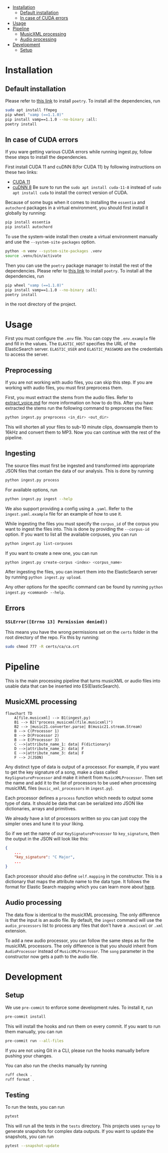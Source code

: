 <!-- TOC -->
* [Installation](#installation)
  * [Default installation](#default-installation)
  * [In case of CUDA errors](#in-case-of-cuda-errors)
* [Usage](#usage)
* [Pipeline](#pipeline)
  * [MusicXML processing](#musicxml-processing)
  * [Audio processing](#audio-processing)
* [Development](#development)
  * [Setup](#setup)
<!-- TOC -->

# Installation
## Default installation
Please refer to [this link](https://python-poetry.org/docs/#installation) to install `poetry`. To install all the dependencies, run
```bash 
sudo apt install ffmpeg
pip wheel "vamp (==1.1.0)"
pip install vamp==1.1.0 --no-binary :all:
poetry install
``` 

## In case of CUDA errors
If you ware getting various CUDA errors while running ingest.py, follow these steps to install the dependencies.

First install CUDA 11 and cuDNN 8(for CUDA 11) by following instructions on these two links:
- [CUDA 11](https://developer.nvidia.com/cuda-11-8-0-download-archive)
- [cuDNN 8](https://developer.nvidia.com/rdp/cudnn-archive)
Be sure to run the `sudo apt install cuda-11-8` instead of `sudo apt install cuda` to install the correct version of CUDA.

Because of some bugs when it comes to installing the `essentia` and `autochord` packages in a virtual environment, you should first install 
it globally by running:
```bash
pip install essentia
pip install autochord
```
To use the system-wide install then create a virtual environment manually and use the `--system-site-packages` option. 
```bash
python -m venv --system-site-packages .venv
source .venv/bin/activate
```

Then you can use the `poetry` package manager to install the rest of the dependencies.
Please refer to [this link](https://python-poetry.org/docs/#installation) to install `poetry`. To install all the dependencies, run 
```bash 
pip wheel "vamp (==1.1.0)"
pip install vamp==1.1.0 --no-binary :all:
poetry install
``` 
in the root directory of the project.

# Usage
First you must configure the `.env` file. You can copy the `.env.example` file and fill in the values. 
The `ELASTIC_HOST` specifies the URL of the ElasticSearch server. `ELASTIC_USER` and `ELASTIC_PASSWORD` are the credentials to access the server.

## Preprocessing
If you are not working with audio files, you can skip this step. 
If you are working with audio files, you must first preprocess them. 

First, you must extract the stems from the audio files. Refer to [extract_voice.md](extract_voice.md) for more information 
on how to do this. After you have extracted the stems run the following command to preprocess the files:
```bash
python ingest.py preprocess <in_dir> <out_dir>
```
This will shorten all your files to sub-10 minute clips, downsample them to 16kHz and convert them to MP3. Now you 
can continue with the rest of the pipeline.

## Ingesting

The source files must first be ingested and transformed into appropriate JSON files that contain
the data of our analysis. This is done by running
```bash
python ingest.py process
``` 
For available options, run 
```bash
python ingest.py ingest --help
``` 
We also support providing a config using a `.yaml`. Refer to the
`ingest.yaml.example` file for an example of how to use it.

While ingesting the files you must specify the `corpus_id` of the corpus you want to ingest the files into. This is done by providing the `--corpus-id` option.
If you want to list all the available corpuses, you can run 
```bash
python ingest.py list-corpuses
```
If you want to create a new one, you can run 
```bash
python ingest.py create-corpus <index> <corpus_name>
```

After ingesting the files, you can insert them into the ElasticSearch server by running `python ingest.py upload`.

Any other options for the specific command can be found by running `python ingest.py <command> --help`.

## Errors

### `SSLError([Errno 13] Permission denied))`
This means you have the wrong permissions set on the `certs` folder in the root directory of the repo.
Fix this by running:
```bash
sudo chmod 777 -R certs/ca/ca.crt
```


# Pipeline
This is the main processing pipeline that turns musicXML or audio files into usable data that can be inserted into ES(ElasticSearch).

## MusicXML processing
```mermaid
flowchart TD
    A[file.musicxml] --> B1(ingest.py)
    B1 --> B2("process_musicxml(file.musicxml)")
    B2 --> |music21.converter.parse| B(music21.stream.Stream)
    B --> C(Processor 1)
    B --> D(Processor 2)
    B --> E(Processor 3)
    C -->|attribute_name_1: data| F(dictionary)
    D -->|attribute_name_2: data| F
    E -->|attribute_name_3: data| F
    F --> J(JSON)
```

Any distinct type of data is output of a processor. For example, if you want to get the key signature of a song, make a class
called `KeySignatureProcessor` and make it inherit from `MusicXMLProcessor`. Then set the name and add it to the list of processors to be used when processing musicXML files (`music_xml_processors` in `ingest.py`). 

Each processor defines a `process` function which needs to output some type of data. It should be data that can be serialized into JSON like dictionaries, arrays and primitives.

We already have a lot of processors written so you can just copy the simpler ones and tune it to your liking.

So if we set the name of our `KeySignatureProcessor` to `key_signature`, then the output in the JSON will look like this:
```json
{
    ...
    "key_signature": "C Major",
    ...
}
```

Each processor should also define `self.mapping` in the constructor. This is a dictionary that maps the attribute name to the data type.
It follows the format for Elastic Search mapping which you can learn more about [here](https://www.elastic.co/guide/en/elasticsearch/reference/current/explicit-mapping.html).

## Audio processing
The data flow is identical to the musicXML processing. The only difference is that the input is an audio file.
By default, the `ingest` command will use the `audio_processors` list to process any files that don't have a `.musicxml` or `.xml` extension.

To add a new audio processor, you can follow the same steps as for the musicXML processors. The only difference is that you should inherit from `AudioProcessor` instead of `MusicXMLProcessor`.
The `song` parameter in the constructor now gets a path to the audio file.

# Development

## Setup
We use `pre-commit` to enforce some development rules. To install it, run
```bash
pre-commit install
```
This will install the hooks and run them on every commit. If you want to run them manually, you can run
```bash
pre-commit run --all-files
```
If you are not using Git in a CLI, please run the hooks manually before pushing your changes.

You can also run the checks manually by running
```bash
ruff check .
ruff format .
```

## Testing
To run the tests, you can run
```bash
pytest
```
This will run all the tests in the `tests` directory. This projects uses `syrupy` to generate snapshots for complex
data outputs. If you want to update the snapshots, you can run
```bash
pytest --snapshot-update
```